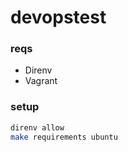 # devopstest

### reqs

- Direnv
- Vagrant

### setup

```bash
direnv allow
make requirements ubuntu
```
